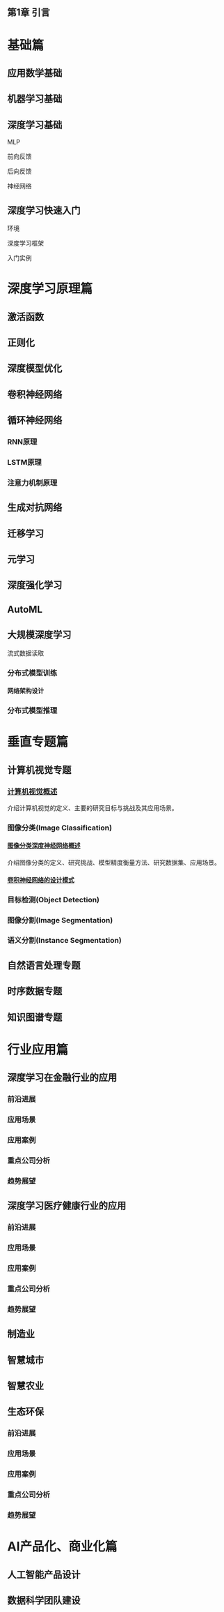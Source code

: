 ## 第1章 引言

# 基础篇

## 应用数学基础

## 机器学习基础

## 深度学习基础

MLP

前向反馈

后向反馈

神经网络

## 深度学习快速入门

环境

深度学习框架

入门实例

# 深度学习原理篇

## 激活函数

## 正则化

## 深度模型优化

## 卷积神经网络

## 循环神经网络

### RNN原理

### LSTM原理

### 注意力机制原理

## 生成对抗网络

## 迁移学习

## 元学习

## 深度强化学习

## AutoML

## 大规模深度学习

流式数据读取

### 分布式模型训练

#### 网络架构设计

### 分布式模型推理



# 垂直专题篇

## 计算机视觉专题

### [计算机视觉概述](../A05-CV/2018-10-21-Introduction_to_Computer_Vision.md)

介绍计算机视觉的定义、主要的研究目标与挑战及其应用场景。

### 图像分类(Image Classification) 

#### [图像分类深度神经网络概述]()

介绍图像分类的定义、研究挑战、模型精度衡量方法、研究数据集、应用场景。

#### [卷积神经网络的设计模式]()



### 目标检测(Object Detection)



### 图像分割(Image Segmentation)



### 语义分割(Instance Segmentation)



## 自然语言处理专题

## 时序数据专题

## 知识图谱专题

# 行业应用篇

## 深度学习在金融行业的应用

### 前沿进展

### 应用场景

### 应用案例

### 重点公司分析

### 趋势展望

## 深度学习医疗健康行业的应用

### 前沿进展

### 应用场景

### 应用案例

### 重点公司分析

### 趋势展望

## 制造业

## 智慧城市

## 智慧农业

## 生态环保

### 前沿进展

### 应用场景

### 应用案例



### 重点公司分析

### 趋势展望

# AI产品化、商业化篇

## 人工智能产品设计

## 数据科学团队建设



